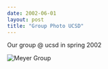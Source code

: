 ```yaml
---
date: 2002-06-01
layout: post
title: "Group Photo UCSD"
---
```


Our group @ ucsd in spring 2002

![Meyer Group](img/group2002.jpg)
